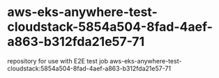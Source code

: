 # aws-eks-anywhere-test-cloudstack-5854a504-8fad-4aef-a863-b312fda21e57-71
repository for use with E2E test job aws-eks-anywhere-test-cloudstack:5854a504-8fad-4aef-a863-b312fda21e57-71
